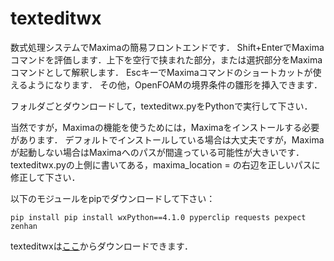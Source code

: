 # texteditwx

数式処理システムでMaximaの簡易フロントエンドです．
Shift+EnterでMaximaコマンドを評価します．上下を空行で挟まれた部分，または選択部分をMaximaコマンドとして解釈します．
EscキーでMaximaコマンドのショートカットが使えるようになります．
その他，OpenFOAMの境界条件の雛形を挿入できます．

フォルダごとダウンロードして，texteditwx.pyをPythonで実行して下さい．

当然ですが，Maximaの機能を使うためには，Maximaをインストールする必要があります．
デフォルトでインストールしている場合は大丈夫ですが，Maximaが起動しない場合はMaximaへのパスが間違っている可能性が大きいです．
texteditwx.pyの上側に書いてある，maxima\_location = の右辺を正しいパスに修正して下さい．

以下のモジュールをpipでダウンロードして下さい：
```
pip install pip install wxPython==4.1.0 pyperclip requests pexpect zenhan
```

texteditwxは[ここ](https://github.com/gitwamoto/texteitwx)からダウンロードできます．
